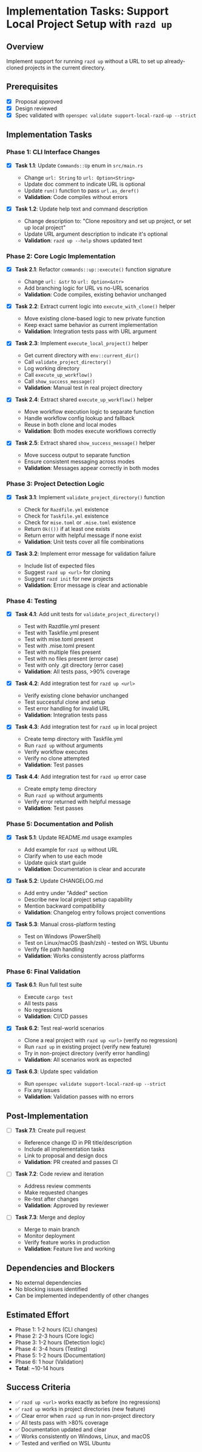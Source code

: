 # Implementation Tasks: Support Local Project Setup with `razd up`

## Overview
Implement support for running `razd up` without a URL to set up already-cloned projects in the current directory.

## Prerequisites
- [x] Proposal approved
- [x] Design reviewed
- [x] Spec validated with `openspec validate support-local-razd-up --strict`

## Implementation Tasks

### Phase 1: CLI Interface Changes
- [x] **Task 1.1**: Update `Commands::Up` enum in `src/main.rs`
  - Change `url: String` to `url: Option<String>`
  - Update doc comment to indicate URL is optional
  - Update `run()` function to pass `url.as_deref()`
  - **Validation**: Code compiles without errors

- [x] **Task 1.2**: Update help text and command description
  - Change description to: "Clone repository and set up project, or set up local project"
  - Update URL argument description to indicate it's optional
  - **Validation**: `razd up --help` shows updated text

### Phase 2: Core Logic Implementation
- [x] **Task 2.1**: Refactor `commands::up::execute()` function signature
  - Change `url: &str` to `url: Option<&str>`
  - Add branching logic for URL vs no-URL scenarios
  - **Validation**: Code compiles, existing behavior unchanged

- [x] **Task 2.2**: Extract current logic into `execute_with_clone()` helper
  - Move existing clone-based logic to new private function
  - Keep exact same behavior as current implementation
  - **Validation**: Integration tests pass with URL argument

- [x] **Task 2.3**: Implement `execute_local_project()` helper
  - Get current directory with `env::current_dir()`
  - Call `validate_project_directory()`
  - Log working directory
  - Call `execute_up_workflow()`
  - Call `show_success_message()`
  - **Validation**: Manual test in real project directory

- [x] **Task 2.4**: Extract shared `execute_up_workflow()` helper
  - Move workflow execution logic to separate function
  - Handle workflow config lookup and fallback
  - Reuse in both clone and local modes
  - **Validation**: Both modes execute workflows correctly

- [x] **Task 2.5**: Extract shared `show_success_message()` helper
  - Move success output to separate function
  - Ensure consistent messaging across modes
  - **Validation**: Messages appear correctly in both modes

### Phase 3: Project Detection Logic
- [x] **Task 3.1**: Implement `validate_project_directory()` function
  - Check for `Razdfile.yml` existence
  - Check for `Taskfile.yml` existence
  - Check for `mise.toml` or `.mise.toml` existence
  - Return `Ok(())` if at least one exists
  - Return error with helpful message if none exist
  - **Validation**: Unit tests cover all file combinations

- [x] **Task 3.2**: Implement error message for validation failure
  - Include list of expected files
  - Suggest `razd up <url>` for cloning
  - Suggest `razd init` for new projects
  - **Validation**: Error message is clear and actionable

### Phase 4: Testing
- [x] **Task 4.1**: Add unit tests for `validate_project_directory()`
  - Test with Razdfile.yml present
  - Test with Taskfile.yml present
  - Test with mise.toml present
  - Test with .mise.toml present
  - Test with multiple files present
  - Test with no files present (error case)
  - Test with only .git directory (error case)
  - **Validation**: All tests pass, >90% coverage

- [x] **Task 4.2**: Add integration test for `razd up <url>`
  - Verify existing clone behavior unchanged
  - Test successful clone and setup
  - Test error handling for invalid URL
  - **Validation**: Integration tests pass

- [x] **Task 4.3**: Add integration test for `razd up` in local project
  - Create temp directory with Taskfile.yml
  - Run `razd up` without arguments
  - Verify workflow executes
  - Verify no clone attempted
  - **Validation**: Test passes

- [x] **Task 4.4**: Add integration test for `razd up` error case
  - Create empty temp directory
  - Run `razd up` without arguments
  - Verify error returned with helpful message
  - **Validation**: Test passes

### Phase 5: Documentation and Polish
- [x] **Task 5.1**: Update README.md usage examples
  - Add example for `razd up` without URL
  - Clarify when to use each mode
  - Update quick start guide
  - **Validation**: Documentation is clear and accurate

- [x] **Task 5.2**: Update CHANGELOG.md
  - Add entry under "Added" section
  - Describe new local project setup capability
  - Mention backward compatibility
  - **Validation**: Changelog entry follows project conventions

- [x] **Task 5.3**: Manual cross-platform testing
  - Test on Windows (PowerShell)
  - Test on Linux/macOS (bash/zsh) - tested on WSL Ubuntu
  - Verify file path handling
  - **Validation**: Works consistently across platforms

### Phase 6: Final Validation
- [x] **Task 6.1**: Run full test suite
  - Execute `cargo test`
  - All tests pass
  - No regressions
  - **Validation**: CI/CD passes

- [x] **Task 6.2**: Test real-world scenarios
  - Clone a real project with `razd up <url>` (verify no regression)
  - Run `razd up` in existing project (verify new feature)
  - Try in non-project directory (verify error handling)
  - **Validation**: All scenarios work as expected

- [x] **Task 6.3**: Update spec validation
  - Run `openspec validate support-local-razd-up --strict`
  - Fix any issues
  - **Validation**: Validation passes with no errors

## Post-Implementation
- [ ] **Task 7.1**: Create pull request
  - Reference change ID in PR title/description
  - Include all implementation tasks
  - Link to proposal and design docs
  - **Validation**: PR created and passes CI

- [ ] **Task 7.2**: Code review and iteration
  - Address review comments
  - Make requested changes
  - Re-test after changes
  - **Validation**: Approved by reviewer

- [ ] **Task 7.3**: Merge and deploy
  - Merge to main branch
  - Monitor deployment
  - Verify feature works in production
  - **Validation**: Feature live and working

## Dependencies and Blockers
- No external dependencies
- No blocking issues identified
- Can be implemented independently of other changes

## Estimated Effort
- Phase 1: 1-2 hours (CLI changes)
- Phase 2: 2-3 hours (Core logic)
- Phase 3: 1-2 hours (Detection logic)
- Phase 4: 3-4 hours (Testing)
- Phase 5: 1-2 hours (Documentation)
- Phase 6: 1 hour (Validation)
- **Total**: ~10-14 hours

## Success Criteria
- ✅ `razd up <url>` works exactly as before (no regressions)
- ✅ `razd up` works in project directories (new feature)
- ✅ Clear error when `razd up` run in non-project directory
- ✅ All tests pass with >80% coverage
- ✅ Documentation updated and clear
- ✅ Works consistently on Windows, Linux, and macOS
- ✅ Tested and verified on WSL Ubuntu
